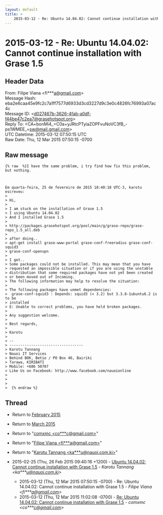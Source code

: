 ```yaml
---
layout: default
title: >
    2015-03-12 - Re: Ubuntu 14.04.02: Cannot continue installation with Grase 1.5
---
```


# 2015-03-12 - Re: Ubuntu 14.04.02: Cannot continue installation with Grase 1.5

## Header Data

From: Filipe Viana \<fi***a@gmail.com\><br>
Message Hash: eba2e6caa45e9fc2c7a1ff7577d6933d3cd3227d9c3e0c4826fc76993a07ac4c<br>
Message ID: \<d027467b-3626-4fab-a0df-f44be47c2ea7@grasehotspot.org\><br>
Reply To: \<CA+bonMi4_=C0a+yJRtcPTyiaZOPFvuNoVC3fB_-ps1WMEE_=sw@mail.gmail.com\><br>
UTC Datetime: 2015-03-12 07:50:15 UTC<br>
Raw Date: Thu, 12 Mar 2015 07:50:15 -0700<br>

## Raw message

```
{% raw  %}I have the same problem, i try find how fix this problem, but nothing.



Em quarta-feira, 25 de fevereiro de 2015 18:40:18 UTC-3, karotu escreveu:
>
> Hi,
>
> I am stuck on the installation of Grase 1.5
> I using Ubuntu 14.04.02
> And I installed Grase 1.5
>
> http://packages.grasehotspot.org/pool/main/g/grase-repo/grase-repo_1.5_all.deb
>
> after doing..
> apt-get install grase-www-portal grase-conf-freeradius grase-conf-squid3 
> grase-conf-openvpn
>
> I get..
> Some packages could not be installed. This may mean that you have
> requested an impossible situation or if you are using the unstable
> distribution that some required packages have not yet been created
> or been moved out of Incoming.
> The following information may help to resolve the situation:
>
> The following packages have unmet dependencies:
>  grase-conf-squid3 : Depends: squid3 (< 3.2) but 3.3.8-1ubuntu6.2 is to be 
> installed
> E: Unable to correct problems, you have held broken packages.
>
> Any suggestion welcome.
>
> Best regards,
>
> Karotu
>
> -- 
> ----------------------------------
> Karotu Tannang
> Nauoi IT Services
> Behind BOK, Betio / PO Box 46, Bairiki
> Tarawa, KIRIBATI
> Mobile: +686 50707
> Like Us on Facebook: http://www.facebook.com/nauoionline
>
>
>
>  {% endraw %}
```

## Thread

+ Return to [February 2015](/archive/2015/02)
+ Return to [March 2015](/archive/2015/03)

+ Return to "[comxmc <co***c<span>@</span>gmail.com>](/authors/co___c_at_gmail_com)"
+ Return to "[Filipe Viana <fi***a<span>@</span>gmail.com>](/authors/fi___a_at_gmail_com)"
+ Return to "[Karotu Tannang <ka***u<span>@</span>nauoi.com.ki>](/authors/ka___u_at_nauoi_com_ki)"

+ 2015-02-25 (Thu, 26 Feb 2015 09:40:16 +1200) - [Ubuntu 14.04.02: Cannot continue installation with Grase 1.5](/archive/2015/02/cbc8473d0c5b67451d04caa1dcbebbb5f22ea49f0a130353ab32f14840491f4b) - _Karotu Tannang \<ka***u@nauoi.com.ki\>_
  + 2015-03-12 (Thu, 12 Mar 2015 07:50:15 -0700) - Re: Ubuntu 14.04.02: Cannot continue installation with Grase 1.5 - _Filipe Viana \<fi***a@gmail.com\>_
  + 2015-03-12 (Thu, 12 Mar 2015 11:02:08 -0700) - [Re: Ubuntu 14.04.02: Cannot continue installation with Grase 1.5](/archive/2015/03/6f767f3fe5adc7584f7e63b095f8f0ceee88b8890077f419b058eda65f492edf) - _comxmc \<co***c@gmail.com\>_

